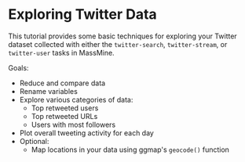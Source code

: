 # Exploring Twitter Data

This tutorial provides some basic techniques for exploring your Twitter dataset collected with either the `twitter-search`, `twitter-stream`, or `twitter-user` tasks in MassMine.

Goals:
- Reduce and compare data
- Rename variables
- Explore various categories of data:
  - Top retweeted users
  - Top retweeted URLs
  - Users with most followers
- Plot overall tweeting activity for each day 
- Optional:
  - Map locations in your data using ggmap's `geocode()` function
